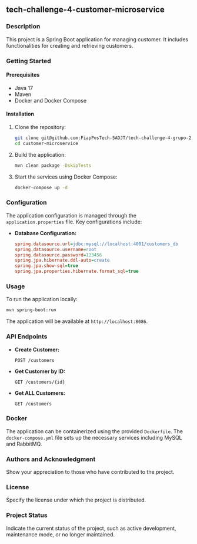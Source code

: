 ## tech-challenge-4-customer-microservice

### Description
This project is a Spring Boot application for managing customer. It includes functionalities for creating and retrieving customers.

### Getting Started

#### Prerequisites
- Java 17
- Maven
- Docker and Docker Compose

#### Installation
1. Clone the repository:
   ```bash
   git clone git@github.com:FiapPosTech-5ADJT/tech-challenge-4-grupo-21.git
   cd customer-microservice
   ```

2. Build the application:
   ```bash
   mvn clean package -DskipTests
   ```

3. Start the services using Docker Compose:
   ```bash
   docker-compose up -d
   ```

### Configuration
The application configuration is managed through the `application.properties` file. Key configurations include:

- **Database Configuration:**
  ```ini
  spring.datasource.url=jdbc:mysql://localhost:4001/customers_db
  spring.datasource.username=root
  spring.datasource.password=123456
  spring.jpa.hibernate.ddl-auto=create
  spring.jpa.show-sql=true
  spring.jpa.properties.hibernate.format_sql=true
  ```
  
### Usage
To run the application locally:
```bash
mvn spring-boot:run
```

The application will be available at `http://localhost:8086`.

### API Endpoints
- **Create Customer:**
  ```http
  POST /customers
  ```

- **Get Customer by ID:**
  ```http
  GET /customers/{id}
  ```

- **Get ALL Customers:**
  ```http
  GET /customers
  ```

### Docker
The application can be containerized using the provided `Dockerfile`. The `docker-compose.yml` file sets up the necessary services including MySQL and RabbitMQ.

### Authors and Acknowledgment
Show your appreciation to those who have contributed to the project.

### License
Specify the license under which the project is distributed.

### Project Status
Indicate the current status of the project, such as active development, maintenance mode, or no longer maintained.
